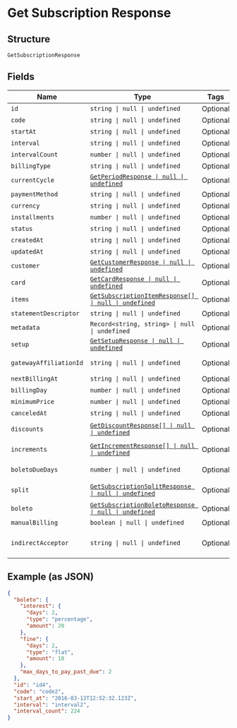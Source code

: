 
# Get Subscription Response

## Structure

`GetSubscriptionResponse`

## Fields

| Name | Type | Tags | Description |
|  --- | --- | --- | --- |
| `id` | `string \| null \| undefined` | Optional | - |
| `code` | `string \| null \| undefined` | Optional | - |
| `startAt` | `string \| null \| undefined` | Optional | - |
| `interval` | `string \| null \| undefined` | Optional | - |
| `intervalCount` | `number \| null \| undefined` | Optional | - |
| `billingType` | `string \| null \| undefined` | Optional | - |
| `currentCycle` | [`GetPeriodResponse \| null \| undefined`](../../doc/models/get-period-response.md) | Optional | - |
| `paymentMethod` | `string \| null \| undefined` | Optional | - |
| `currency` | `string \| null \| undefined` | Optional | - |
| `installments` | `number \| null \| undefined` | Optional | - |
| `status` | `string \| null \| undefined` | Optional | - |
| `createdAt` | `string \| null \| undefined` | Optional | - |
| `updatedAt` | `string \| null \| undefined` | Optional | - |
| `customer` | [`GetCustomerResponse \| null \| undefined`](../../doc/models/get-customer-response.md) | Optional | - |
| `card` | [`GetCardResponse \| null \| undefined`](../../doc/models/get-card-response.md) | Optional | - |
| `items` | [`GetSubscriptionItemResponse[] \| null \| undefined`](../../doc/models/get-subscription-item-response.md) | Optional | - |
| `statementDescriptor` | `string \| null \| undefined` | Optional | - |
| `metadata` | `Record<string, string> \| null \| undefined` | Optional | - |
| `setup` | [`GetSetupResponse \| null \| undefined`](../../doc/models/get-setup-response.md) | Optional | - |
| `gatewayAffiliationId` | `string \| null \| undefined` | Optional | Affiliation Code |
| `nextBillingAt` | `string \| null \| undefined` | Optional | - |
| `billingDay` | `number \| null \| undefined` | Optional | - |
| `minimumPrice` | `number \| null \| undefined` | Optional | - |
| `canceledAt` | `string \| null \| undefined` | Optional | - |
| `discounts` | [`GetDiscountResponse[] \| null \| undefined`](../../doc/models/get-discount-response.md) | Optional | Subscription discounts |
| `increments` | [`GetIncrementResponse[] \| null \| undefined`](../../doc/models/get-increment-response.md) | Optional | Subscription increments |
| `boletoDueDays` | `number \| null \| undefined` | Optional | Days until boleto expires |
| `split` | [`GetSubscriptionSplitResponse \| null \| undefined`](../../doc/models/get-subscription-split-response.md) | Optional | Subscription's split response |
| `boleto` | [`GetSubscriptionBoletoResponse \| null \| undefined`](../../doc/models/get-subscription-boleto-response.md) | Optional | - |
| `manualBilling` | `boolean \| null \| undefined` | Optional | - |
| `indirectAcceptor` | `string \| null \| undefined` | Optional | Business model identifier |

## Example (as JSON)

```json
{
  "boleto": {
    "interest": {
      "days": 2,
      "type": "percentage",
      "amount": 20
    },
    "fine": {
      "days": 2,
      "type": "flat",
      "amount": 10
    },
    "max_days_to_pay_past_due": 2
  },
  "id": "id4",
  "code": "code2",
  "start_at": "2016-03-13T12:52:32.123Z",
  "interval": "interval2",
  "interval_count": 224
}
```

